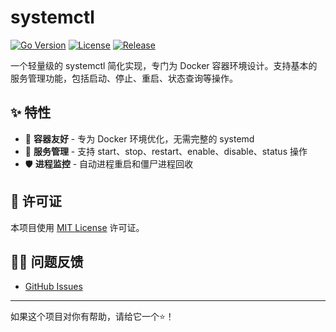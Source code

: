 # systemctl

[![Go Version](https://img.shields.io/badge/Go-%3E%3D1.21-blue?logo=go)](https://golang.org/)
[![License](https://img.shields.io/badge/License-AGPL%20v3-blue.svg)](https://www.gnu.org/licenses/agpl-3.0)
[![Release](https://img.shields.io/github/v/release/narwhal-cloud/systemctl?logo=github)](https://github.com/narwhal-cloud/systemctl/releases)

一个轻量级的 systemctl 简化实现，专门为 Docker 容器环境设计。支持基本的服务管理功能，包括启动、停止、重启、状态查询等操作。

## ✨ 特性

- 🐳 **容器友好** - 专为 Docker 环境优化，无需完整的 systemd
- 🔄 **服务管理** - 支持 start、stop、restart、enable、disable、status 操作
- 🛡️ **进程监控** - 自动进程重启和僵尸进程回收


## 📄 许可证

本项目使用 [MIT License](LICENSE) 许可证。

## 🙋‍♂️ 问题反馈

- [GitHub Issues](https://github.com/narwhal-cloud/systemctl/issues)

---

如果这个项目对你有帮助，请给它一个⭐️！
